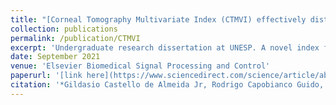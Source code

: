 ```yaml
---
title: "[Corneal Tomography Multivariate Index (CTMVI) effectively distinguishes healthy corneas from those susceptible to ectasia]((https://www.sciencedirect.com/science/article/abs/pii/S1746809421005929))"
collection: publications
permalink: /publication/CTMVI
excerpt: 'Undergraduate research dissertation at UNESP. A novel index for diagnosis of Keratoconus was proposed, which we called Corneal Tomography Multivariate Index (CTMVI). It uses [Paraconsistent Feature Engineering](https://ieeexplore.ieee.org/document/8588433) and Support-Vector Machines to differentiate between healthy and pathological (clinical/subclinical) patients.'
date: September 2021
venue: 'Elsevier Biomedical Signal Processing and Control'
paperurl: '[link here](https://www.sciencedirect.com/science/article/abs/pii/S1746809421005929)'
citation: '*Gildasio Castello de Almeida Jr, Rodrigo Capobianco Guido, **Jogi Suda Neto**, João Marcos Rosa, Lilian Castiglioni, Luiz Carlos de Mattos, Cinara Cássia Brandão*.'
---
```


